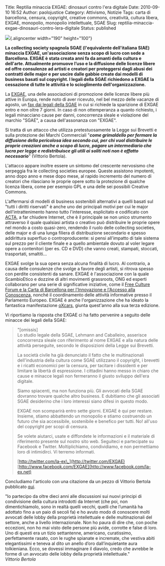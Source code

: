 Title: Reptilia minaccia EXGAE: dinosauri contro l'era digitale
Date: 2010-09-10 16:52
Author: paolojustice
Category: Attivismo, Notizie
Tags: carta di barcellona, censura, copyright, creative commons, creatività, cultura libera, EXGAE, monopolio, monopolio intellettuale, SGAE
Slug: reptilia-minaccia-exgae-dinosauri-contro-lera-digitale
Status: published

![](http://conservas.tk/asesoria/wp-content/themes/k2/images/logo.png){.aligncenter width="190" height="100"}

<strong>La collecting society spagnola SGAE (l'equivalente dell'italiana SIAE) minaccia EXGAE, un'associazione senza scopo di lucro con sede a Barcellona. EXGAE è stata creata anni fa da amanti della cultura e dell'arte. Attualmente promuove l’uso e la diffusione delle licenze libere ed offre consulenze ad artisti e creatori per proteggersi dagli abusi dei contratti delle major e per uscire dalle gabbie create dai modelli di business basati sul copyright. I legali della SGAE richiedono a EXGAE la cessazione di tutte le attività e lo scioglimento dell'organizzazione.

<!--more--></strong>

La [EXGAE](http://la-ex.net), una delle associazioni di promozione delle licenze libere più attive in Europa, rende noto di aver ricevuto, nel bel mezzo delle vacanze di agosto, un [fax dai legali della SGAE](http://omploader.org/vNWhvYw/sgae-vs-exgae.pdf) in cui si richiede la sparizione di EXGAE entro e non oltre 7 giorni. In caso di non ottemperanza a quanto richiesto, i legali minacciano cause per danni, concorrenza sleale e violazione del marchio "SGAE", a causa dell'assonanza con "EXGAE".

Si tratta di un attacco che utilizza pretestuosamente la Legge sui Brevetti e sulla protezione dei Marchi Commerciali "<i>**come grimaldello per fermare la diffusione della pericolosa idea secondo cui, per chi vuol distribuire le proprie creazioni anche a scopo di lucro, pagare un intermediario che lucra per legge e redistribuisce gli utili ai soliti noti non è affatto necessario</i>**" (Vittorio Bertola).

L'attacco appare inoltre essere un sintomo del crescente nervosismo che serpeggia fra le collecting societies europee. Queste assistono impotenti, anno dopo anno e mese dopo mese, al rapido incremento del numero di creatori che rilasciano le proprie opere sotto la protezione di qualche licenza libera, come per esempio GPL e una delle sei possibili Creative Commons.

L'affermarsi di modelli di business sostenibili alternativi a quelli basati sul "tutti i diritti riservati" è anche uno dei principali motivi per cui le major dell'intrattenimento hanno tutto l'interesse, esplicitato e codificato con [ACTA](http://blog.tntvillage.scambioetico.org/?cat=272), a far chiudere Internet, che è il principale se non unico strumento attraverso il quale qualsiasi artista o creativo può distribuire le proprie opere nel mondo a costo quasi-zero, rendendo il ruolo delle collecting societies, delle major e di una lunga filiera di distribuzione secondario e spesso addirittura superfluo o controproducente: si pensi all'impatto di tale sistema sul prezzo per il cliente finale e a quello ambientale dovuto al voler legare opere a contenitori (per es. CD e DVD) che vanno creati, stampati, stoccati, trasportati, smaltiti...

EXGAE svolge la sua opera senza alcuna finalità di lucro. Al contrario, a causa delle consulenze che svolge a favore degli artisti, si ritrova spesso con perdite consistenti da sanare. EXGAE è l'associazione con la quale ScambioEtico e dozzine di altri movimenti grassroots, ONG ed esperti collaborano per una serie di significative iniziative, come il [Free Culture Forum e la Carta di Barcellona per l'Innovazione e l'Accesso alla Conoscenza](http://fcforum.net/), nonché il coordinamento delle attività informative presso il Parlamento Europeo. EXGAE è anche l'organizzazione che ha ideato la fantastica manifestazione [oXcars](http://la-ex.net/los-oxcars), giunta quest'anno alla sua terza edizione.

Vi riportiamo la risposta che EXGAE ci ha fatto pervenire a seguito delle minacce dei legali della SGAE:

> "\[omissis\]  
> Lo studio legale della SGAE, Lehmann and Caballeiro, asserisce concorrenza sleale con riferimento al nome EXGAE e alla natura delle attività perseguite, secondo le disposizioni della Legge sui Brevetti.
>
> La società civile ha già denunciato il fatto che le multinazionali dell'industria della cultura come SGAE utilizzano il copyright, i brevetti e i ricatti economici per la censura, per tacitare i dissidenti e per limitare la libertà di espressione. I cittadini hanno messo in chiaro che cause e minacce legali non fermeranno il giusto sviluppo dell'era digitale.
>
> Siamo spiacenti, ma non funziona più. Gli avvocati della SGAE dovranno trovare qualche altro business. E dubitiamo che gli associati SGAE desiderino che i loro interessi siano difesi in questo modo.
>
> EXGAE non scomparirà entro sette giorni. EXGAE è qui per restare. Insieme, stiamo abbattendo un monopolio e stiamo costruendo un futuro che sia accessibile, sostenibile e benefico per tutti. No! all'uso del copyright per scopi di censura.
>
> Se volete aiutarci, usate e diffondete le informazioni e il materiale di riferimento presente sul nostro sito web. Seguiteci e partecipate su Facebook e Twitter. Moltiplichiamo, condividiamo, e non permettiamo loro di intimidirci. Vi terremo informati.
>
> [http://twitter.com/la-ex\_](http://twitter.com/EXGAE)  
> [http://www.facebook.com/EXGAE](http://www.facebook.com/la-ex.net)

Concludiamo l'articolo con una citazione da un pezzo di Vittorio Bertola pubblicato [qui](http://bertola.eu/nearatree/?p=1947).

"Io partecipo da oltre dieci anni alle discussioni sui nuovi principi di condivisione della cultura introdotti da Internet (che poi, non dimentichiamolo, sono in realtà quelli vecchi, quelli che l’umanità ha adottato fino a un paio di secoli fa) e ho avuto modo di conoscere molti avvocati delle lobby della proprietà intellettuale e delle multinazionali del settore, anche a livello internazionale. Non ho paura di dire che, con poche eccezioni, non ho mai visto delle persone più avide, corrotte e false di loro. Uno di questi era un tizio settantenne, americano, curatissimo, perfettamente rasato, con le rughe spianate e incremate, che vestiva abiti elegantissimi e teneva al dito un anello d’oro dall’inquietante aura tolkieniana. Ecco, se dovessi immaginare il diavolo, credo che avrebbe le forme di un avvocato delle lobby della proprietà intellettuale."  
*Vittorio Bertola*
